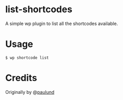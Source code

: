 # list-shortcodes
A simple wp plugin to list all the shortcodes available.

# Usage
```
$ wp shortcode list
```
# Credits
Originally by @[paulund](https://github.com/paulund/view_all_shortcodes_plugin) 

